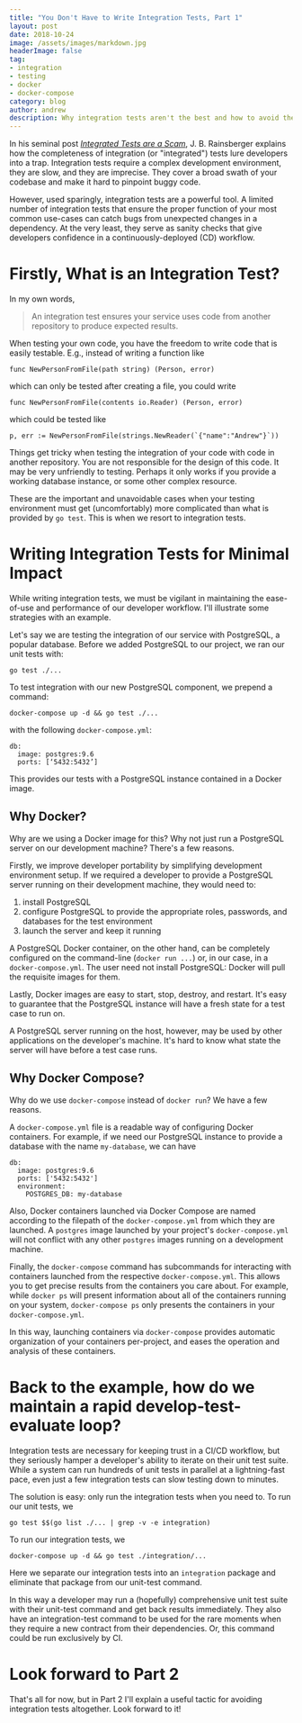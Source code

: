 ```yaml
---
title: "You Don't Have to Write Integration Tests, Part 1"
layout: post
date: 2018-10-24
image: /assets/images/markdown.jpg
headerImage: false
tag:
- integration
- testing
- docker
- docker-compose
category: blog
author: andrew
description: Why integration tests aren't the best and how to avoid them.
---
```


In his seminal post
[*Integrated Tests are a 
Scam*](https://blog.thecodewhisperer.com/permalink/integrated-tests-are-a-scam),
J. B. Rainsberger explains how the completeness of integration (or
"integrated") tests lure developers into a trap.
Integration tests require a complex development environment, they are slow, and
they are imprecise. They cover a broad
swath of your codebase and make it hard to pinpoint buggy code.

However, used sparingly, integration tests are a powerful tool. A limited
number of integration tests that ensure the
proper function of your most common use-cases can catch bugs from unexpected
changes in a dependency. At the very
least, they serve as sanity checks that give developers confidence in a
continuously-deployed (CD) workflow.

# Firstly, What is an Integration Test?

In my own words,

> An integration test ensures your service uses code from another repository to 
produce expected results.

When testing your own code, you have the freedom to write code that is easily 
testable. E.g., instead of writing a function like

    func NewPersonFromFile(path string) (Person, error)

which can only be tested after creating a file, you could write

    func NewPersonFromFile(contents io.Reader) (Person, error)

which could be tested like

    p, err := NewPersonFromFile(strings.NewReader(`{"name":"Andrew"}`))

Things get tricky when testing the integration of your code with code in 
another repository. You are not responsible for the design of this code. It may 
be very unfriendly to testing. Perhaps it only works if you provide a working 
database instance, or some other complex resource.

These are the important and unavoidable cases when your testing environment 
must get (uncomfortably) more complicated than what is provided by `go test`. 
This is when we resort to integration tests.

# Writing Integration Tests for Minimal Impact

While writing integration tests, we must be vigilant in maintaining the 
ease-of-use and performance of our developer workflow. I'll illustrate some 
strategies with an example.

Let's say we are testing the integration of our service with PostgreSQL, a 
popular database. Before we added PostgreSQL to our project, we ran our unit 
tests with:

    go test ./...

To test integration with our new PostgreSQL component, we prepend a command:

    docker-compose up -d && go test ./...

with the following `docker-compose.yml`:

    db:
      image: postgres:9.6
      ports: [‘5432:5432’]

This provides our tests with a PostgreSQL instance contained in a Docker image.

## Why Docker?

Why are we using a Docker image for this? Why not just run a PostgreSQL server 
on our development machine? There's a few reasons.

Firstly, we improve developer portability by simplifying development 
environment setup. If we required a developer to provide a PostgreSQL server 
running on their development machine, they would need to:
1. install PostgreSQL
1. configure PostgreSQL to provide the appropriate roles, passwords, and 
databases for the test environment
1. launch the server and keep it running

A PostgreSQL Docker container, on the other hand, can be completely configured 
on the command-line (`docker run ...`) or, in our case, in a 
`docker-compose.yml`. The user need not install PostgreSQL: Docker will pull 
the requisite images for them.

Lastly, Docker images are easy to start, stop, destroy, and restart. It's easy 
to guarantee that the PostgreSQL instance will have a fresh state for a test 
case to run on.

A PostgreSQL server running on the host, however, may be used by other 
applications on the developer's machine. It's hard to know what state the 
server will have before a test case runs.

## Why Docker Compose?

Why do we use `docker-compose` instead of `docker run`? We have a few reasons.

A `docker-compose.yml` file is a readable way of configuring Docker containers. 
For example, if we need our PostgreSQL instance to provide a database with the 
name `my-database`, we can have

    db:
      image: postgres:9.6
      ports: ['5432:5432']
      environment:
        POSTGRES_DB: my-database

Also, Docker containers launched via Docker Compose are named according to 
the filepath of the `docker-compose.yml` from which they are launched. A 
`postgres` image launched by your project's `docker-compose.yml` will not 
conflict with any other `postgres` images running on a development machine.

Finally, the `docker-compose` command has subcommands for interacting with 
containers launched from the respective `docker-compose.yml`. This allows you 
to get precise results from the containers you care about. For example, while 
`docker ps` will present information about all of the containers running on 
your system, `docker-compose ps` only presents the containers in your 
`docker-compose.yml`.

In this way, launching containers via `docker-compose` provides automatic 
organization of your containers per-project, and eases the operation and 
analysis of these containers.

# Back to the example, how do we maintain a rapid develop-test-evaluate loop?

Integration tests are necessary for keeping trust in a CI/CD workflow, but they 
seriously hamper a developer's ability to iterate on their unit test suite. 
While a system can run hundreds of unit tests in parallel at a lightning-fast 
pace, even just a few integration tests can slow testing down to minutes.

The solution is easy: only run the integration tests when you need to. To run our
unit tests, we

    go test $$(go list ./... | grep -v -e integration)

To run our integration tests, we

    docker-compose up -d && go test ./integration/...

Here we separate our integration tests into an `integration` package and 
eliminate that package from our unit-test command.

In this way a developer may run a (hopefully) comprehensive unit test suite 
with their unit-test command and get back results immediately. They also have an
integration-test command to be used for the rare moments when they require a new contract from their
dependencies. Or, this command could be run exclusively by CI.

# Look forward to Part 2

That's all for now, but in Part 2 I'll explain a useful tactic for avoiding 
integration tests altogether. Look forward to it!
